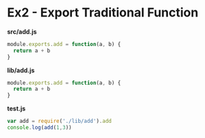 # Ex2 - Export Traditional Function

**src/add.js**
```js
module.exports.add = function(a, b) {
  return a + b
}
```

**lib/add.js**
```js
module.exports.add = function(a, b) {
  return a + b
}
```

**test.js**
```js
var add = require('./lib/add').add
console.log(add(1,3))
```
